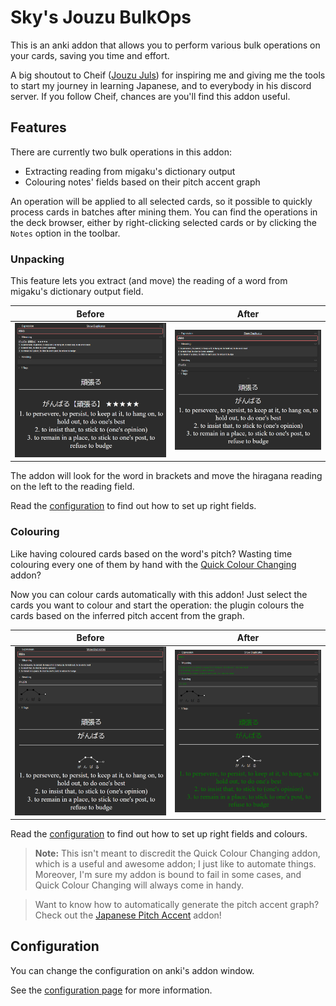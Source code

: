 # Sky's Jouzu BulkOps

This is an anki addon that allows you to perform various bulk operations on your cards,
saving you time and effort.

A big shoutout to Cheif ([Jouzu Juls](https://www.youtube.com/@JouzuJuls))
for inspiring me and giving me the tools to start my journey in learning Japanese,
and to everybody in his discord server.
If you follow Cheif, chances are you'll find this addon useful.

## Features

There are currently two bulk operations in this addon:

- Extracting reading from migaku's dictionary output
- Colouring notes' fields based on their pitch accent graph

An operation will be applied to all selected cards,
so it possible to quickly process cards in batches after mining them.
You can find the operations in the deck browser,
either by right-clicking selected cards
or by clicking the `Notes` option in the toolbar.

### Unpacking

This feature lets you extract (and move) the reading of a word from migaku's dictionary output field.

|                  Before                   |                  After                   |
|:-----------------------------------------:|:----------------------------------------:|
| ![Screenshot Here](doc/unpack_before.png) | ![Screenshot Here](doc/unpack_after.png) |

The addon will look for the word in brackets and move the hiragana reading on the left to the reading field.

Read the [configuration](#configuration) to find out how to set up right fields.

### Colouring

Like having coloured cards based on the word's pitch?
Wasting time colouring every one of them by hand
with the [Quick Colour Changing](https://ankiweb.net/shared/info/2491935955) addon?

Now you can colour cards automatically with this addon!
Just select the cards you want to colour and start the operation:
the plugin colours the cards based on the inferred pitch accent from the graph.

|                  Before                   |                  After                   |
|:-----------------------------------------:|:----------------------------------------:|
| ![Screenshot Here](doc/colour_before.png) | ![Screenshot Here](doc/colour_after.png) |

Read the [configuration](#configuration) to find out how to set up right fields and colours.

> **Note:** This isn't meant to discredit the Quick Colour Changing addon,
> which is a useful and awesome addon; I just like to automate things.
> Moreover, I'm sure my addon is bound to fail in some cases,
> and Quick Colour Changing will always come in handy.

> Want to know how to automatically generate the pitch accent graph?
> Check out the [Japanese Pitch Accent](https://ankiweb.net/shared/info/148002038) addon!

## Configuration

You can change the configuration on anki's addon window.

See the [configuration page](resources/config.md) for more information.
